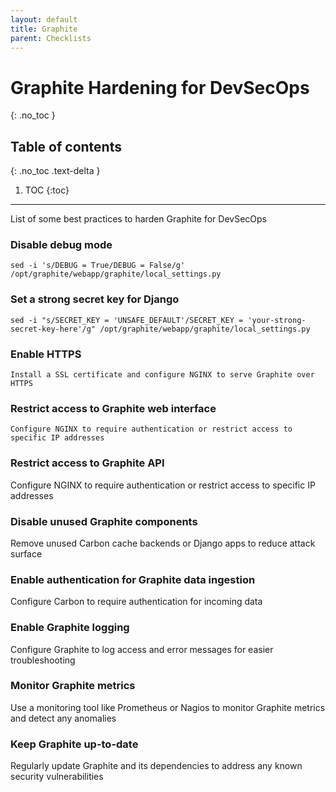 ```yaml
---
layout: default
title: Graphite
parent: Checklists
---
```


# Graphite Hardening for DevSecOps
{: .no_toc }

## Table of contents
{: .no_toc .text-delta }

1. TOC
{:toc}

---

<span class="d-inline-block p-2 mr-1 v-align-middle bg-green-000"></span>List of some best practices to harden Graphite for DevSecOps


### Disable debug mode	 


```
sed -i 's/DEBUG = True/DEBUG = False/g' /opt/graphite/webapp/graphite/local_settings.py
```


### Set a strong secret key for Django	


```
sed -i "s/SECRET_KEY = 'UNSAFE_DEFAULT'/SECRET_KEY = 'your-strong-secret-key-here'/g" /opt/graphite/webapp/graphite/local_settings.py
```


### Enable HTTPS


```
Install a SSL certificate and configure NGINX to serve Graphite over HTTPS
```


### Restrict access to Graphite web interface


```
Configure NGINX to require authentication or restrict access to specific IP addresses
```

### Restrict access to Graphite API	

Configure NGINX to require authentication or restrict access to specific IP addresses


### Disable unused Graphite components		

Remove unused Carbon cache backends or Django apps to reduce attack surface


### Enable authentication for Graphite data ingestion	

Configure Carbon to require authentication for incoming data


### Enable Graphite logging	

Configure Graphite to log access and error messages for easier troubleshooting



### Monitor Graphite metrics

Use a monitoring tool like Prometheus or Nagios to monitor Graphite metrics and detect any anomalies





### Keep Graphite up-to-date

Regularly update Graphite and its dependencies to address any known security vulnerabilities






